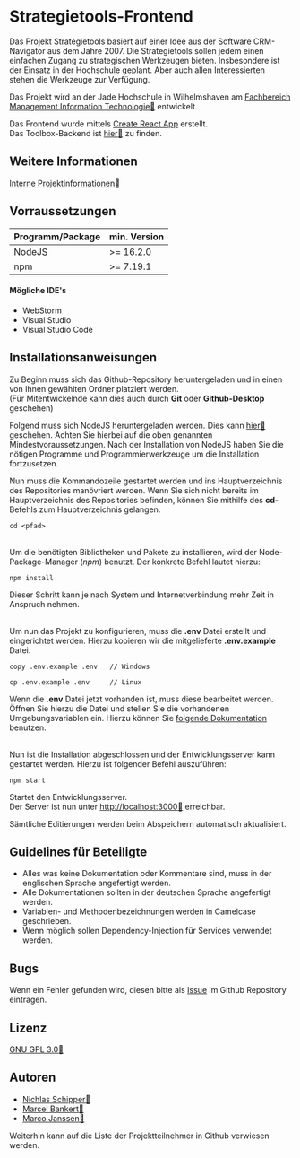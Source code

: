 # Strategietools-Frontend
Das Projekt Strategietools basiert auf einer Idee aus der Software CRM-Navigator aus dem Jahre 2007. Die Strategietools sollen jedem einen einfachen Zugang zu strategischen Werkzeugen bieten. Insbesondere ist der Einsatz in der Hochschule geplant. Aber auch allen Interessierten stehen die Werkzeuge zur Verfügung.

Das Projekt wird an der Jade Hochschule in Wilhelmshaven am [Fachbereich Management Information Technologie:link:](https://www.jade-hs.de/mit/) entwickelt.

Das Frontend wurde mittels [Create React App](https://github.com/facebook/create-react-app) erstellt.  
Das Toolbox-Backend ist [hier:link:](https://github.com/ricom/toolbox-backend) zu finden.

## Weitere Informationen
[Interne Projektinformationen:link:](https://moodle.jade-hs.de/moodle/course/view.php?id=521&section=4)

## Vorraussetzungen
Programm/Package | min. Version
------------ | -------------
NodeJS | >= 16.2.0
npm  | >= 7.19.1

#### Mögliche IDE's
- WebStorm
- Visual Studio
- Visual Studio Code


## Installationsanweisungen

Zu Beginn muss sich das Github-Repository heruntergeladen und in einen von Ihnen gewählten Ordner platziert werden.  
(Für Mitentwickelnde kann dies auch durch **Git** oder **Github-Desktop** geschehen)<br />

Folgend muss sich NodeJS heruntergeladen werden. Dies kann [hier:link:](https://nodejs.org/de/) geschehen. Achten Sie hierbei auf die oben genannten Mindestvoraussetzungen.
Nach der Installation von NodeJS haben Sie die nötigen Programme und Programmierwerkzeuge um die Installation fortzusetzen.<br />

Nun muss die Kommandozeile gestartet werden und ins Hauptverzeichnis des Repositories manövriert werden.
Wenn Sie sich nicht bereits im Hauptverzeichnis des Repositories befinden, können Sie mithilfe des **cd**-Befehls zum Hauptverzeichnis gelangen.

```shell
cd <pfad>
```

<br />Um die benötigten Bibliotheken und Pakete zu installieren, wird der Node-Package-Manager (*npm*) benutzt. Der konkrete Befehl lautet hierzu:
```shell
npm install
```
Dieser Schritt kann je nach System und Internetverbindung mehr Zeit in Anspruch nehmen.<br /><br />

Um nun das Projekt zu konfigurieren, muss die **.env** Datei erstellt und eingerichtet werden. Hierzu kopieren wir die mitgelieferte **.env.example** Datei.
```shell
copy .env.example .env   // Windows
```
```shell
cp .env.example .env     // Linux
```

Wenn die **.env** Datei jetzt vorhanden ist, muss diese bearbeitet werden. Öffnen Sie hierzu die Datei und stellen Sie die vorhandenen Umgebungsvariablen ein. Hierzu können Sie [folgende Dokumentation](./ENV.md) benutzen.<br /><br />

Nun ist die Installation abgeschlossen und der Entwicklungsserver kann gestartet werden. Hierzu ist folgender Befehl auszuführen:
```shell
npm start
```

Startet den Entwicklungsserver.  
Der Server ist nun unter [http://localhost:3000:link:](http://localhost:3000) erreichbar.

Sämtliche Editierungen werden beim Abspeichern automatisch aktualisiert.


## Guidelines für Beteiligte
- Alles was keine Dokumentation oder Kommentare sind, muss in der englischen Sprache angefertigt werden.
- Alle Dokumentationen sollten in der deutschen Sprache angefertigt werden.
- Variablen- und Methodenbezeichnungen werden in Camelcase geschrieben.
- Wenn möglich sollen Dependency-Injection für Services verwendet werden.

## Bugs
Wenn ein Fehler gefunden wird, diesen bitte als [Issue](https://github.com/ricom/toolbox-frontend/issues) im Github Repository eintragen.

## Lizenz
[GNU GPL 3.0:link:](https://www.gnu.org/licenses/gpl-3.0.de.html) 

## Autoren
- [Nichlas Schipper:link:](https://github.com/nic-schi)  
- [Marcel Bankert:link:](https://github.com/Marce200700)  
- [Marco Janssen:link:](https://github.com/ma1160)  

Weiterhin kann auf die Liste der Projektteilnehmer in Github verwiesen werden.
